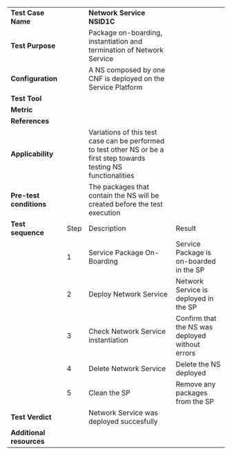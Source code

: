 |||||
| :--- | :--- | :--- | :--- |
| __Test Case Name__ | | __Network Service NSID1C__ | |
| __Test Purpose__ | | Package on-boarding, instantiation and termination of Network Service| |
| __Configuration__ | | A NS composed by one CNF is deployed on the Service Platform| |
| __Test Tool__ | | | |
| __Metric__ | | | |
| __References__ | |  | |
| __Applicability__ | | Variations of this test case can be performed to test other NS or be a first step towards testing NS functionalities | |
| __Pre-test conditions__ | | The packages that contain the NS will be created before the test execution| |
| __Test sequence__ | Step | Description | Result |
| | 1 | Service Package On-Boarding | Service Package is on-boarded in the SP|
| | 2 | Deploy Network Service | Network Service is deployed in the SP |
| | 3 | Check Network Service instantiation | Confirm that the NS was deployed without errors |
| | 4 | Delete Network Service | Delete the NS deployed |
| | 5 | Clean the SP | Remove any packages from the SP | 
| __Test Verdict__ | | Network Service was deployed succesfully | |
| __Additional resources__ | | | |

